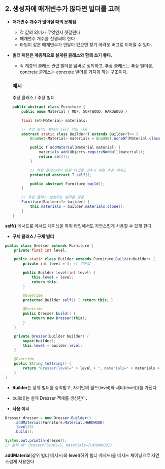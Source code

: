 ## 2. 생성자에 매개변수가 많다면 빌더를 고려 
- **매개변수 개수가 많아질 때의 문제점**
    - 각 값의 의미가 무엇인지 헷갈린다
    - 매개변수 개수를 신경써야 한다
    - 타입이 같은 매개변수가 연달아 있으면 찾기 어려운 버그로 이어질 수 있다.

- **빌더 패턴은 계층적으로 설계된 클래스와 함께 쓰기 좋다.**
    - 각 계층의 클래스 관련 빌더를 멤버로 정의하고, 추상 클래스는 추상 빌더를, concrete 클래스는 concrete 빌더를 가지게 하는 구조이다.

  ### 예시

  추상 클래스 / 추상 빌더

    ```java
    public abstract class Furniture {
        public enum Material { MDF, SOFTWOOD, HARDWOOD }
    
        final Set<Material> materials;
    
        // 추상 빌더: 제네릭 self 타입 사용
        abstract static class Builder<T extends Builder<T>> {
            EnumSet<Material> materials = EnumSet.noneOf(Material.class);
    
            public T addMaterial(Material material) {
                materials.add(Objects.requireNonNull(material));
                return self();
            }
    
            // 하위 클래스에서 반환 타입을 맞추기 위한 추상 메서드
            protected abstract T self();
    
            public abstract Furniture build();
        }
    
        // 추상 클래스 생성자는 빌더를 받음
        Furniture(Builder<?> builder) {
            this.materials = builder.materials.clone();
        }
    }
    
    ```


**self()** 메서드로 메서드 체이닝을 하위 타입에서도 자연스럽게 사용할 수 있게 한다

- **구체 클래스 / 구체 빌더**

```java
public class Dresser extends Furniture {
    private final int level;

    public static class Builder extends Furniture.Builder<Builder> {
        private int level = 3; // 기본값

        public Builder level(int level) {
            this.level = level;
            return this;
        }

        @Override
        protected Builder self() { return this; }

        @Override
        public Dresser build() {
            return new Dresser(this);
        }
    }

    private Dresser(Builder builder) {
        super(builder);
        this.level = builder.level;
    }

    @Override
    public String toString() {
        return "Dresser(level=" + level + ", materials=" + materials + ")";
    }
}

```

- **Builder**는 상위 빌더를 상속받고, 자기만의 필드(level)와 세터(level())를 가진다
- build()는 실제 Dresser 객체를 생성한다.

- **사용 예시**
```java
Dresser dresser = new Dresser.Builder()
    .addMaterial(Furniture.Material.HARDWOOD)
    .level(5)
    .build();

System.out.println(dresser);
// 출력 예: Dresser(level=5, materials=[HARDWOOD])

```

**addMaterial**(상위 빌더 메서드)와 **level**(하위 빌더 메서드)을 메서드 체이닝으로 자연스럽게 사용한다